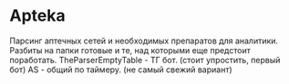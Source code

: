 # Apteka
Парсинг аптечных сетей и необходимых препаратов для аналитики.
Разбиты на папки готовые и те, над которыми еще предстоит поработать.
TheParserEmptyTable -  ТГ бот. (стоит упростить, первый бот)
AS -   общий по таймеру. (не самый свежий вариант)
